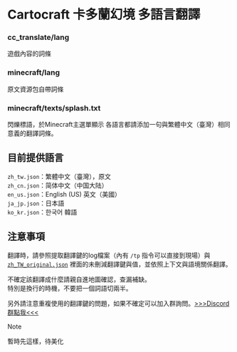 # Cartocraft 卡多蘭幻境 多語言翻譯
### cc_translate/lang
遊戲內容的詞條
### minecraft/lang
原文資源包自帶詞條
### minecraft/texts/splash.txt
閃爍標語，於Minecraft主選單顯示
各語言都請添加一句與繁體中文（臺灣）相同意義的翻譯詞條。

## 目前提供語言
`zh_tw.json`：繁體中文（臺灣），原文 <br />
`zh_cn.json`：简体中文（中国大陆）<br />
`en_us.json`：English (US) 英文（美國）<br />
`ja_jp.json`：日本語<br />
`ko_kr.json`：한국어 韓語

## 注意事項
翻譯時，請參照提取翻譯鍵的log檔案（內有 `/tp` 指令可以直接到現場）與 [`zh_TW_original.json`](./zh_TW_original.json) 裡面的未刪減翻譯鍵與值，並依照上下文與語境關係翻譯。

不確定該翻譯成什麼請親自進地圖確認，查漏補缺。<br />
特別是換行的時機，不要把一個詞語切兩半。

另外請注意重複使用的翻譯鍵的問題，如果不確定可以加入群詢問。[>>>Discord 群點我<<<](https://discord.gg/UMYxwHyRNE)

> [!NOTE]
> 暫時先這樣，待美化
